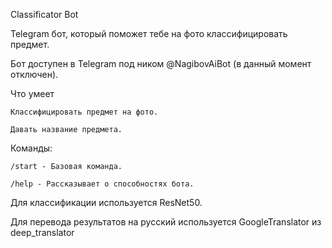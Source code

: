 Classificator Bot

Telegram бот, который поможет тебе на фото классифицировать предмет.

Бот доступен в Telegram под ником @NagibovAiBot (в данный момент отключен).

Что умеет

    Классифицировать предмет на фото.

    Давать название предмета.

Команды:

    /start - Базовая команда.

    /help - Рассказывает о способностях бота.

Для классификации используется ResNet50.

Для перевода результатов на русский используется GoogleTranslator из deep_translator
